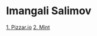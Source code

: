 

# Imangali Salimov


[1. Pizzar.io](https://imangali2002.github.io/Pizzar.io/ "WEB HTML CSS")
[2. Mint](https://imangali2002.github.io/Mint/ "WEB HTML CSS")

